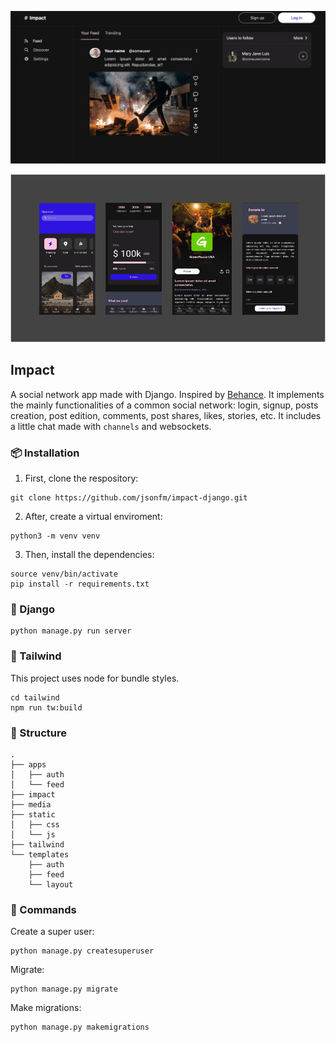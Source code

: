 <img
    src="./docs/images/impact.jpeg"
/>

<img
    src="./docs/images/impactmobile.png"
/>


## Impact
A social network app made with Django. Inspired by [Behance](https://www.behance.net/gallery/139934827/Humanified-Simplifying-digital-activism?tracking_source=search_projects%7Csocial+network+design). It implements the mainly functionalities of a common social network: login, signup, posts creation, post edition, comments, post shares, likes, stories, etc. It includes a little chat made with `channels` and websockets.


### 📦 Installation
1. First, clone the respository:
```
git clone https://github.com/jsonfm/impact-django.git
```
2. After, create a virtual enviroment:
```
python3 -m venv venv
```
3. Then, install the dependencies:
```
source venv/bin/activate
pip install -r requirements.txt
```

### 🚀 Django
```
python manage.py run server
```

### 🎨 Tailwind
This project uses node for bundle styles.
```
cd tailwind
npm run tw:build
```

### 📁 Structure

```
.
├── apps
│   ├── auth
│   └── feed
├── impact
├── media
├── static
│   ├── css
│   └── js
├── tailwind
└── templates
    ├── auth
    ├── feed
    └── layout

```

### 📄 Commands

Create a super user:
```
python manage.py createsuperuser
```

Migrate:
```
python manage.py migrate
```

Make migrations:
```
python manage.py makemigrations
```